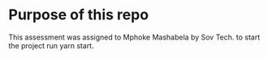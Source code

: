 # Purpose of this repo

This assessment was assigned to Mphoke Mashabela by Sov Tech. to start the project run yarn start.

